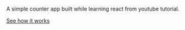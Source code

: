 A simple counter app built while learning react from youtube tutorial.

<a href="cartify.netlify.com">See how it works</a>
